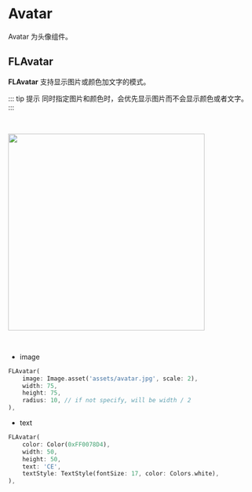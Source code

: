# Avatar

Avatar 为头像组件。

## FLAvatar

**FLAvatar** 支持显示图片或颜色加文字的模式。

::: tip 提示
同时指定图片和颜色时，会优先显示图片而不会显示颜色或者文字。
:::

<br />
<p align="left">
    <img width="400" src="http://abtfun.oss-cn-beijing.aliyuncs.com/img/2019-12-12-avatars.jpeg" />
</p>
<br />

* image

```dart
FLAvatar(
    image: Image.asset('assets/avatar.jpg', scale: 2),
    width: 75,
    height: 75,
    radius: 10, // if not specify, will be width / 2
),
```

* text

```dart
FLAvatar(
    color: Color(0xFF0078D4),
    width: 50,
    height: 50,
    text: 'CE',
    textStyle: TextStyle(fontSize: 17, color: Colors.white),
),
```


